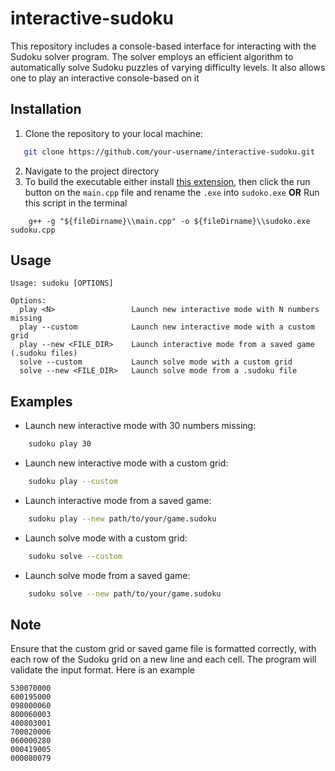 # interactive-sudoku
 This repository includes a console-based interface for interacting with the Sudoku solver program. The solver employs an efficient algorithm to automatically solve Sudoku puzzles of varying difficulty levels. It also allows one to play an interactive console-based on it

## Installation

1. Clone the repository to your local machine:

```bash
   git clone https://github.com/your-username/interactive-sudoku.git
```

2. Navigate to the project directory
3. To build the executable either install [this extension](https://marketplace.visualstudio.com/items?itemName=ms-vscode.cpptools), then click the run button on the `main.cpp` file and rename the `.exe` into `sudoko.exe` **OR** Run this script in the terminal
```
    g++ -g "${fileDirname}\\main.cpp" -o ${fileDirname}\\sudoko.exe sudoku.cpp
```


## Usage 

```
Usage: sudoku [OPTIONS]

Options:
  play <N>                 Launch new interactive mode with N numbers missing
  play --custom            Launch new interactive mode with a custom grid
  play --new <FILE_DIR>    Launch interactive mode from a saved game (.sudoku files)
  solve --custom           Launch solve mode with a custom grid
  solve --new <FILE_DIR>   Launch solve mode from a .sudoku file

```

## Examples
- Launch new interactive mode with 30 numbers missing:

```bash
    sudoku play 30
```

- Launch new interactive mode with a custom grid:

```bash
    sudoku play --custom
```

- Launch interactive mode from a saved game:


```bash
    sudoku play --new path/to/your/game.sudoku
```

- Launch solve mode with a custom grid:

```bash
    sudoku solve --custom
```

- Launch solve mode from a saved game:

```bash
    sudoku solve --new path/to/your/game.sudoku
```

## Note 

Ensure that the custom grid or saved game file is formatted correctly, with each row of the Sudoku grid on a new line and each cell. The program will validate the input format. Here is an example

```
530070000
600195000
098000060
800060003
400803001
700020006
060000280
000419005
000080079
```
